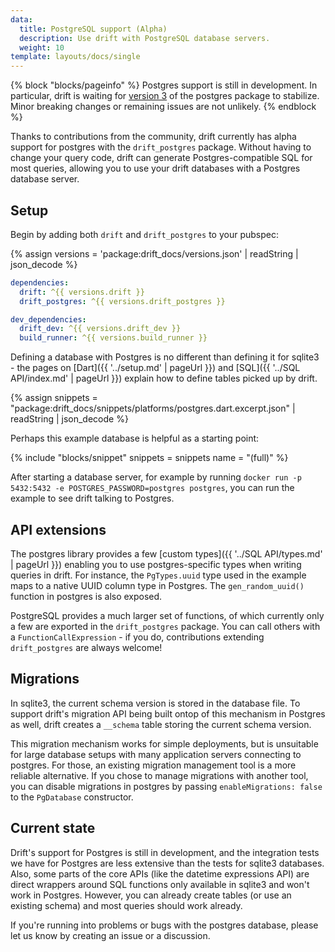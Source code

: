 ```yaml
---
data:
  title: PostgreSQL support (Alpha)
  description: Use drift with PostgreSQL database servers.
  weight: 10
template: layouts/docs/single
---
```


{% block "blocks/pageinfo" %}
Postgres support is still in development. In particular, drift is waiting for [version 3](https://github.com/isoos/postgresql-dart/issues/105)
of the postgres package to stabilize. Minor breaking changes or remaining issues are not unlikely.
{% endblock %}

Thanks to contributions from the community, drift currently has alpha support for postgres with the `drift_postgres` package.
Without having to change your query code, drift can generate Postgres-compatible SQL for most queries,
allowing you to use your drift databases with a Postgres database server.

## Setup

Begin by adding both `drift` and `drift_postgres` to your pubspec:

{% assign versions = 'package:drift_docs/versions.json' | readString | json_decode %}

```yaml
dependencies:
  drift: ^{{ versions.drift }}
  drift_postgres: ^{{ versions.drift_postgres }}

dev_dependencies:
  drift_dev: ^{{ versions.drift_dev }}
  build_runner: ^{{ versions.build_runner }}
```

Defining a database with Postgres is no different than defining it for sqlite3 - the
pages on [Dart]({{ '../setup.md' | pageUrl }}) and [SQL]({{ '../SQL API/index.md' | pageUrl }})
explain how to define tables picked up by drift.

{% assign snippets = "package:drift_docs/snippets/platforms/postgres.dart.excerpt.json" | readString | json_decode %}

Perhaps this example database is helpful as a starting point:

{% include "blocks/snippet" snippets = snippets name = "(full)" %}

After starting a database server, for example by running `docker run -p 5432:5432 -e POSTGRES_PASSWORD=postgres postgres`,
you can run the example to see drift talking to Postgres.

## API extensions

The postgres library provides a few [custom types]({{ '../SQL API/types.md' | pageUrl }}) enabling you to use
postgres-specific types when writing queries in drift.
For instance, the `PgTypes.uuid` type used in the example maps to a native UUID column type in Postgres. The
`gen_random_uuid()` function in postgres is also exposed.

PostgreSQL provides a much larger set of functions, of which currently only a few are exported in the
`drift_postgres` package. You can call others with a `FunctionCallExpression` - if you do, contributions extending
`drift_postgres` are always welcome!

## Migrations

In sqlite3, the current schema version is stored in the database file. To support drift's migration API
being built ontop of this mechanism in Postgres as well, drift creates a `__schema` table storing
the current schema version.

This migration mechanism works for simple deployments, but is unsuitable for large database setups
with many application servers connecting to postgres. For those, an existing migration management
tool is a more reliable alternative. If you chose to manage migrations with another tool, you can
disable migrations in postgres by passing `enableMigrations: false` to the `PgDatabase` constructor.

## Current state

Drift's support for Postgres is still in development, and the integration tests we have for Postgres are
less extensive than the tests for sqlite3 databases.
Also, some parts of the core APIs (like the datetime expressions API) are direct wrappers around SQL
functions only available in sqlite3 and won't work in Postgres.
However, you can already create tables (or use an existing schema) and most queries should work already.

If you're running into problems or bugs with the postgres database, please let us know by creating an issue
or a discussion.